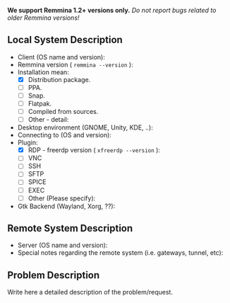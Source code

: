 **We support Remmina 1.2+ versions only.** 
*Do not report bugs related to older Remmina versions!* 
 
## Local System Description

* Client (OS name and version):
* Remmina version ( ```remmina --version``` ):
* Installation mean:
  - [X] Distribution package.
  - [ ] PPA.
  - [ ] Snap.
  - [ ] Flatpak.
  - [ ] Compiled from sources.
  - [ ] Other - detail:
* Desktop environment (GNOME, Unity, KDE, ..):
* Connecting to (OS and version):
* Plugin:
  - [X] RDP - freerdp version ( ```xfreerdp --version``` ):
  - [ ] VNC
  - [ ] SSH
  - [ ] SFTP
  - [ ] SPICE
  - [ ] EXEC
  - [ ] Other (Please specify):
* Gtk Backend (Wayland, Xorg, ??):

## Remote System Description

* Server (OS name and version): 
* Special notes regarding the remote system (i.e. gateways, tunnel, etc): 

## Problem Description

Write here a detailed description of the problem/request.
